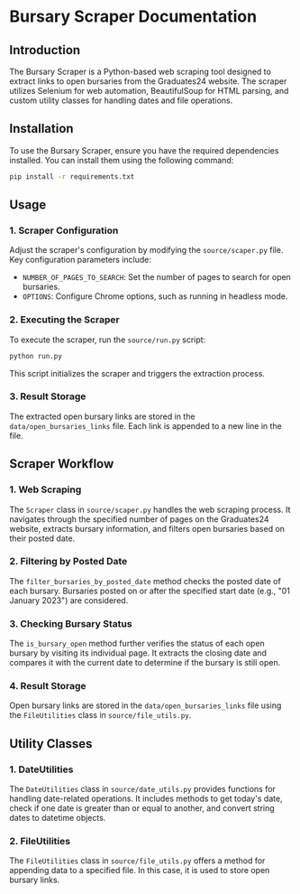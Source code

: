 # Bursary Scraper Documentation

## Introduction

The Bursary Scraper is a Python-based web scraping tool designed to extract links to open bursaries from the Graduates24 website. The scraper utilizes Selenium for web automation, BeautifulSoup for HTML parsing, and custom utility classes for handling dates and file operations.

## Installation

To use the Bursary Scraper, ensure you have the required dependencies installed. You can install them using the following command:

```bash
pip install -r requirements.txt
```

## Usage

### 1. Scraper Configuration

Adjust the scraper's configuration by modifying the `source/scaper.py` file. Key configuration parameters include:

- `NUMBER_OF_PAGES_TO_SEARCH`: Set the number of pages to search for open bursaries.
- `OPTIONS`: Configure Chrome options, such as running in headless mode.

### 2. Executing the Scraper

To execute the scraper, run the `source/run.py` script:

```bash
python run.py
```

This script initializes the scraper and triggers the extraction process.

### 3. Result Storage

The extracted open bursary links are stored in the `data/open_bursaries_links` file. Each link is appended to a new line in the file.

## Scraper Workflow

### 1. Web Scraping

The `Scraper` class in `source/scaper.py` handles the web scraping process. It navigates through the specified number of pages on the Graduates24 website, extracts bursary information, and filters open bursaries based on their posted date.

### 2. Filtering by Posted Date

The `filter_bursaries_by_posted_date` method checks the posted date of each bursary. Bursaries posted on or after the specified start date (e.g., "01 January 2023") are considered.

### 3. Checking Bursary Status

The `is_bursary_open` method further verifies the status of each open bursary by visiting its individual page. It extracts the closing date and compares it with the current date to determine if the bursary is still open.

### 4. Result Storage

Open bursary links are stored in the `data/open_bursaries_links` file using the `FileUtilities` class in `source/file_utils.py`.

## Utility Classes

### 1. DateUtilities

The `DateUtilities` class in `source/date_utils.py` provides functions for handling date-related operations. It includes methods to get today's date, check if one date is greater than or equal to another, and convert string dates to datetime objects.

### 2. FileUtilities

The `FileUtilities` class in `source/file_utils.py` offers a method for appending data to a specified file. In this case, it is used to store open bursary links.
